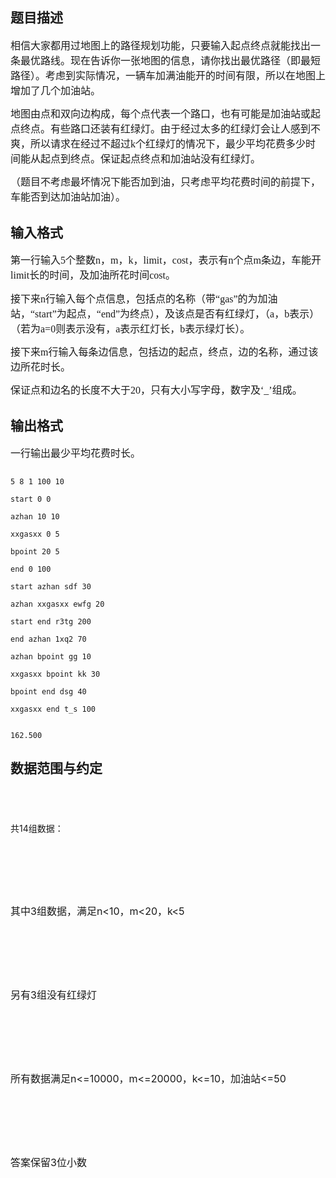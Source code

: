 ## 题目描述

<p class="MsoNormal" style="margin: 0cm 0cm 10pt"><span style="font-family: 微软雅黑; mso-ascii-font-family: Tahoma; mso-hansi-font-family: Tahoma"><font size="3" face="Tahoma">相信大家都用过地图上的路径规划功能，只要输入起点终点就能找出一条最优路线。现在告诉你一张地图的信息，请你找出最优路径（即最短路径）。考虑到实际情况，一辆车加满油能开的时间有限，所以在地图上增加了几个加油站。</font></span></p>
<p class="MsoNormal" style="margin: 0cm 0cm 10pt"><font size="3"><font face="Tahoma"><span style="font-family: 微软雅黑; mso-ascii-font-family: Tahoma; mso-hansi-font-family: Tahoma">地图由点和双向边构成，每个点代表一个路口，也有可能是加油站或起点终点。有些路口还装有红绿灯。由于经过太多的红绿灯会让人感到不爽，所以请求在经过不超过</span><span lang="EN-US">k</span><span style="font-family: 微软雅黑; mso-ascii-font-family: Tahoma; mso-hansi-font-family: Tahoma">个红绿灯的情况下，最少平均花费多少时间能从起点到终点。保证起点终点和加油站没有红绿灯。</span></font></font></p>
<p class="MsoNormal" style="margin: 0cm 0cm 10pt"><span style="font-family: 微软雅黑; mso-ascii-font-family: Tahoma; mso-hansi-font-family: Tahoma"><font size="3" face="Tahoma">（题目不考虑最坏情况下能否加到油，只考虑平均花费时间的前提下，车能否到达加油站加油）。</font></span></p>
<p></p>

## 输入格式

<p class="MsoNormal" style="margin: 0cm 0cm 10pt"><font size="3"><font face="Tahoma"><span style="font-family: 微软雅黑; mso-ascii-font-family: Tahoma; mso-hansi-font-family: Tahoma">第一行输入</span><span lang="EN-US">5</span><span style="font-family: 微软雅黑; mso-ascii-font-family: Tahoma; mso-hansi-font-family: Tahoma">个整数</span><span lang="EN-US">n</span><span style="font-family: 微软雅黑; mso-ascii-font-family: Tahoma; mso-hansi-font-family: Tahoma">，</span><span lang="EN-US">m</span><span style="font-family: 微软雅黑; mso-ascii-font-family: Tahoma; mso-hansi-font-family: Tahoma">，</span><span lang="EN-US">k</span><span style="font-family: 微软雅黑; mso-ascii-font-family: Tahoma; mso-hansi-font-family: Tahoma">，</span><span lang="EN-US">limit</span><span style="font-family: 微软雅黑; mso-ascii-font-family: Tahoma; mso-hansi-font-family: Tahoma">，</span><span lang="EN-US">cost</span><span style="font-family: 微软雅黑; mso-ascii-font-family: Tahoma; mso-hansi-font-family: Tahoma">，表示有</span><span lang="EN-US">n</span><span style="font-family: 微软雅黑; mso-ascii-font-family: Tahoma; mso-hansi-font-family: Tahoma">个点</span><span lang="EN-US">m</span><span style="font-family: 微软雅黑; mso-ascii-font-family: Tahoma; mso-hansi-font-family: Tahoma">条边，车能开</span><span lang="EN-US">limit</span><span style="font-family: 微软雅黑; mso-ascii-font-family: Tahoma; mso-hansi-font-family: Tahoma">长的时间，及加油所花时间</span><span lang="EN-US">cost</span><span style="font-family: 微软雅黑; mso-ascii-font-family: Tahoma; mso-hansi-font-family: Tahoma">。</span></font></font></p>
<p class="MsoNormal" style="margin: 0cm 0cm 10pt"><font size="3"><font face="Tahoma"><span style="font-family: 微软雅黑; mso-ascii-font-family: Tahoma; mso-hansi-font-family: Tahoma">接下来</span><span lang="EN-US">n</span><span style="font-family: 微软雅黑; mso-ascii-font-family: Tahoma; mso-hansi-font-family: Tahoma">行输入每个点信息，包括点的名称（带</span><span lang="EN-US">“gas”</span><span style="font-family: 微软雅黑; mso-ascii-font-family: Tahoma; mso-hansi-font-family: Tahoma">的为加油站，</span><span lang="EN-US">“start”</span><span style="font-family: 微软雅黑; mso-ascii-font-family: Tahoma; mso-hansi-font-family: Tahoma">为起点，</span><span lang="EN-US">“end”</span><span style="font-family: 微软雅黑; mso-ascii-font-family: Tahoma; mso-hansi-font-family: Tahoma">为终点），及该点是否有红绿灯，（</span><span lang="EN-US">a</span><span style="font-family: 微软雅黑; mso-ascii-font-family: Tahoma; mso-hansi-font-family: Tahoma">，</span><span lang="EN-US">b</span><span style="font-family: 微软雅黑; mso-ascii-font-family: Tahoma; mso-hansi-font-family: Tahoma">表示）（若为</span><span lang="EN-US">a=0</span><span style="font-family: 微软雅黑; mso-ascii-font-family: Tahoma; mso-hansi-font-family: Tahoma">则表示没有，</span><span lang="EN-US">a</span><span style="font-family: 微软雅黑; mso-ascii-font-family: Tahoma; mso-hansi-font-family: Tahoma">表示红灯长，</span><span lang="EN-US">b</span><span style="font-family: 微软雅黑; mso-ascii-font-family: Tahoma; mso-hansi-font-family: Tahoma">表示绿灯长）。</span></font></font></p>
<p class="MsoNormal" style="margin: 0cm 0cm 10pt"><font size="3"><font face="Tahoma"><span style="font-family: 微软雅黑; mso-ascii-font-family: Tahoma; mso-hansi-font-family: Tahoma">接下来</span><span lang="EN-US">m</span><span style="font-family: 微软雅黑; mso-ascii-font-family: Tahoma; mso-hansi-font-family: Tahoma">行输入每条边信息，包括边的起点，终点，边的名称，通过该边所花时长。</span></font></font></p>
<p class="MsoNormal" style="margin: 0cm 0cm 10pt"><font size="3"><font face="Tahoma"><span style="font-family: 微软雅黑; mso-ascii-font-family: Tahoma; mso-hansi-font-family: Tahoma">保证点和边名的长度不大于</span><span lang="EN-US">20</span><span style="font-family: 微软雅黑; mso-ascii-font-family: Tahoma; mso-hansi-font-family: Tahoma">，只有大小写字母，数字及</span><span lang="EN-US">‘_’</span><span style="font-family: 微软雅黑; mso-ascii-font-family: Tahoma; mso-hansi-font-family: Tahoma">组成。</span></font></font></p>
<p class="MsoNormal" style="margin: 0cm 0cm 10pt"><span lang="EN-US"><o:p></o:p></span></p>

## 输出格式

<p class="MsoNormal" style="margin: 0cm 0cm 10pt"><span style="font-family: 微软雅黑; mso-ascii-font-family: Tahoma; mso-hansi-font-family: Tahoma"><font size="3" face="Tahoma">一行输出最少平均花费时长。</font></span></p>
<p class="MsoNormal" style="margin: 0cm 0cm 10pt"><span lang="EN-US"><o:p></o:p></span></p>

```input1
5 8 1 100 10
start 0 0
azhan 10 10
xxgasxx 0 5
bpoint 20 5
end 0 100
start azhan sdf 30
azhan xxgasxx ewfg 20
start end r3tg 200
end azhan 1xq2 70
azhan bpoint gg 10
xxgasxx bpoint kk 30
bpoint end dsg 40
xxgasxx end t_s 100
```
```output1
162.500
```
## 数据范围与约定

<p><span style="font-size: medium"><br><br>
   共14组数据：</span></p>
<br>
<p><span style="font-size: medium"> </span></p>
<br>
<p><span style="font-size: medium">其中3组数据，满足n<10，m<20，k<5</span></p>
<br>
<p><span style="font-size: medium"> </span></p>
<br>
<p><span style="font-size: medium">另有3组没有红绿灯</span></p>
<br>
<p><span style="font-size: medium"> </span></p>
<br>
<p><span style="font-size: medium">所有数据满足n<=10000，m<=20000，k<=10，加油站<=50</span></p>
<br>
<p><span style="font-size: medium"> </span></p>
<br>
<p><span style="font-size: medium">答案保留3位小数</span></p>
<br>
<p><span style="font-size: medium"> <br><br></span></p>

